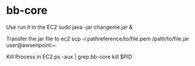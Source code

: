 # bb-core

Use run it in the EC2
sudo java -jar changeme.jar &

Transfer the jar file to ec2
scp -i pathreference/to/file.pem /path/to/file.jar user@awsenpoint:~


Kill Process in EC2
ps -aux | grep bb-core
kill $PID
